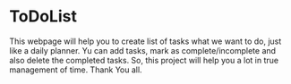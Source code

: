 # ToDoList
This webpage will help you to create list of tasks what we want to do, just like a daily planner. Yu can add tasks, mark as complete/incomplete and also delete the completed tasks. So, this project will help you a lot in true management of time. Thank You all.
